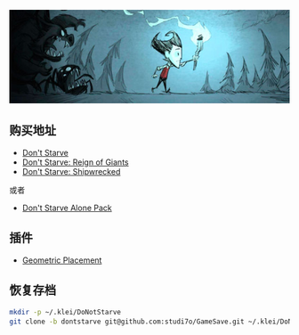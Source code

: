 ![banner](banner.jpg)

## 购买地址

- [Don't Starve](https://www.gog.com/game/dont_starve)
- [Don't Starve: Reign of Giants](https://www.gog.com/game/dont_starve_reign_of_giants)
- [Don't Starve: Shipwrecked](https://www.gog.com/game/dont_starve_shipwrecked)

或者
- [Don't Starve Alone Pack](https://www.gog.com/game/dont_starve_alone_pack)

## 插件
- [Geometric Placement](https://forums.kleientertainment.com/files/file/1108-geometric-placement/)

## 恢复存档

``` bash
mkdir -p ~/.klei/DoNotStarve
git clone -b dontstarve git@github.com:studi7o/GameSave.git ~/.klei/DoNotStarve
```

